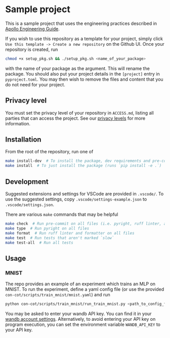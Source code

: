 # Sample project

This is a sample project that uses the engineering practices described in [Apollo Engineering Guide](https://docs.google.com/document/d/1LJedFJKrGs7vi-xA1ucQQxj_y85Z9x4lEmf4sFgeX6g/edit).

If you wish to use this repository as a template for your project, simply click `Use this template -> Create a new repository` on the Github UI. Once your repository is created, run

```bash
chmod +x setup_pkg.sh && ./setup_pkg.sh <name_of_your_package>
```

with the name of your package as the argument. This will rename the package. You should also put
your project details in the `[project]` entry in `pyproject.toml`. You may then wish to remove the
files and content that you do not need for your project.

## Privacy level

You must set the privacy level of your repository in `ACCESS.md`, listing all parties that can access the project. See our [privacy levels](https://www.apolloresearch.ai/blog/security) for more information.

## Installation

From the root of the repository, run one of

```bash
make install-dev  # To install the package, dev requirements and pre-commit hooks
make install  # To just install the package (runs `pip install -e .`)
```

## Development

Suggested extensions and settings for VSCode are provided in `.vscode/`. To use the suggested
settings, copy `.vscode/settings-example.json` to `.vscode/settings.json`.

There are various `make` commands that may be helpful

```bash
make check  # Run pre-commit on all files (i.e. pyright, ruff linter, and ruff formatter)
make type  # Run pyright on all files
make format  # Run ruff linter and formatter on all files
make test  # Run tests that aren't marked `slow`
make test-all  # Run all tests
```

## Usage

### MNIST

The repo provides an example of an experiment which trains an MLP on MNIST. To run the experiment,
define a yaml config file (or use the provided `con-cot/scripts/train_mnist/mnist.yaml`) and run

```bash
python con-cot/scripts/train_mnist/run_train_mnist.py <path_to_config_file>
```

You may be asked to enter your wandb API key. You can find it in your [wandb account settings](https://wandb.ai/settings). Alternatively, to avoid entering your API key on program execution, you can set the environment variable `WANDB_API_KEY` to your API key.
